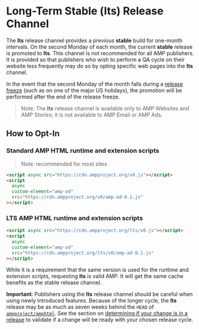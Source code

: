 # Long-Term Stable (lts) Release Channel

The **lts** release channel provides a previous **stable** build for one-month intervals. On the second Monday of each month, the current **stable** release is promoted to **lts**. This channel is not recommended for all AMP publishers. It is provided so that publishers who wish to perform a QA cycle on their website less frequently may do so by opting specific web pages into the **lts** channel.

In the event that the second Monday of the month falls during a [release freeze](https://github.com/ampproject/amphtml/blob/main/docs/release-schedule.md#release-freezes) (such as on one of the major US holidays), the promotion will be performed after the end of the release freeze.

> Note: The **lts** release channel is available only to AMP Websites and AMP Stories; it is not available to AMP Email or AMP Ads.

## How to Opt-In

### Standard AMP HTML runtime and extension scripts

> Note: recommended for most sites

```html
<script async src="https://cdn.ampproject.org/v0.js"></script>
<script
  async
  custom-element="amp-ad"
  src="https://cdn.ampproject.org/v0/amp-ad-0.1.js"
></script>
```

### LTS AMP HTML runtime and extension scripts

```html
<script async src="https://cdn.ampproject.org/lts/v0.js"></script>
<script
  async
  custom-element="amp-ad"
  src="https://cdn.ampproject.org/lts/v0/amp-ad-0.1.js"
></script>
```

While it is a requirement that the same version is used for the runtime and extension scripts, requesting **lts** is valid AMP. It will get the same cache benefits as the stable release channel.

**Important**: Publishers using the **lts** release channel should be careful when using newly introduced features. Because of the longer cycle, the **lts** release may be as much as seven weeks behind the `HEAD` of [`ampproject/amphtml`](https://github.com/ampproject/amphtml). See the section on [determining if your change is in a release](https://github.com/ampproject/amphtml/blob/main/docs/release-schedule.md#Determining-if-your-change-is-in-a-release) to validate if a change will be ready with your chosen release cycle.
